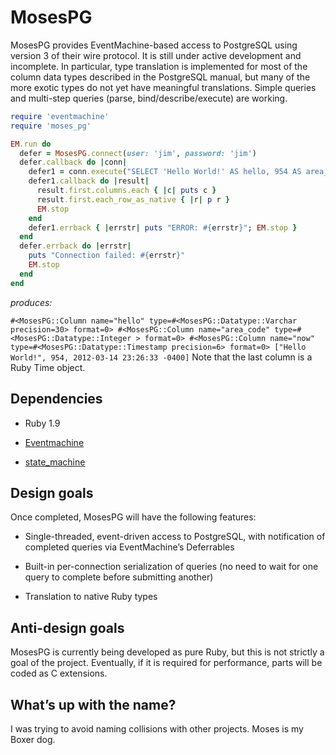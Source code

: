 # MosesPG

MosesPG provides EventMachine-based access to PostgreSQL using version 3 of
their wire protocol. It is still under active development and incomplete. In
particular, type translation is implemented for most of the column data types
described in the PostgreSQL manual, but many of the more exotic types do not
yet have meaningful translations. Simple queries and multi-step queries
(parse, bind/describe/execute) are working.

```ruby
require 'eventmachine'
require 'moses_pg'

EM.run do
  defer = MosesPG.connect(user: 'jim', password: 'jim')
  defer.callback do |conn|
    defer1 = conn.execute("SELECT 'Hello World!' AS hello, 954 AS area_code, localtimestamp AS now")
    defer1.callback do |result|
      result.first.columns.each { |c| puts c }
      result.first.each_row_as_native { |r| p r }
      EM.stop
    end
    defer1.errback { |errstr| puts "ERROR: #{errstr}"; EM.stop }
  end
  defer.errback do |errstr|
    puts "Connection failed: #{errstr}"
    EM.stop
  end
end
```

_produces:_

`
#<MosesPG::Column name="hello" type=#<MosesPG::Datatype::Varchar precision=30> format=0>
#<MosesPG::Column name="area_code" type=#<MosesPG::Datatype::Integer > format=0>
#<MosesPG::Column name="now" type=#<MosesPG::Datatype::Timestamp precision=6> format=0>
["Hello World!", 954, 2012-03-14 23:26:33 -0400]
`
Note that the last column is a Ruby Time object.

## Dependencies

* Ruby 1.9

* [Eventmachine](https://github.com/eventmachine/eventmachine)

* [state_machine](https://github.com/pluginaweek/state_machine)

## Design goals

Once completed, MosesPG will have the following features:

* Single-threaded, event-driven access to PostgreSQL, with notification of
completed queries via EventMachine&rsquo;s Deferrables

* Built-in per-connection serialization of queries (no need to wait for one
query to complete before submitting another)

* Translation to native Ruby types

## Anti-design goals

MosesPG is currently being developed as pure Ruby, but this is not strictly a
goal of the project. Eventually, if it is required for performance, parts will
be coded as C extensions.

## What&rsquo;s up with the name?

I was trying to avoid naming collisions with other projects. Moses is my Boxer
dog.
